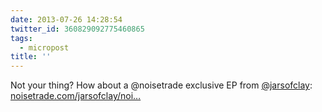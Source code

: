 ```yaml
---
date: 2013-07-26 14:28:54
twitter_id: 360829092775460865
tags:
  - micropost
title: ''
---
```


Not your thing? How about a @noisetrade exclusive EP from [@jarsofclay](https://twitter.com/jarsofclay): [noisetrade.com/jarsofclay/noi…](http://noisetrade.com/jarsofclay/noisetrade-eastside-manor-sessions)
